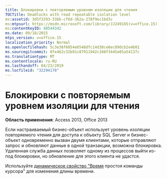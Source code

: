 ```yaml
---
title: Блокировки с повторяемым уровнем изоляции для чтения
TOCTitle: Deadlocks with read repeatable isolation level
ms:assetid: 3d5f3293-33bb-cf6d-362a-278f9ec1bd3c
ms:mtpsurl: https://msdn.microsoft.com/library/JJ249165(v=office.15)
ms:contentKeyID: 48544342
ms.date: 09/18/2015
mtps_version: v=office.15
localization_priority: Normal
ms.openlocfilehash: 5c3e38f6054e6548dfc14d30ce6ec89dcb2e4b01
ms.sourcegitcommit: 8fe462c32b91c87911942c188f3445e85a54137c
ms.translationtype: MT
ms.contentlocale: ru-RU
ms.lasthandoff: 04/23/2019
ms.locfileid: "32294178"
---
```

# <a name="deadlocks-with-read-repeatable-isolation-level"></a>Блокировки с повторяемым уровнем изоляции для чтения


**Область применения**: Access 2013, Office 2013

Если настраиваемый бизнес-объект использует уровень изоляции повторяемого чтения для доступа к объекту SQL Server и бизнес-объект одновременно вызван двумя клиентами, которые отправляют запрос и обновляют данные в одной транзакции, возможна блокировка. Удаленная служба данных позволяет одному из процессов выйти из-под блокировки, но обновление для этого клиента не удастся.

Используйте [динамическое свойство "Время](microsoft-cursor-service-for-ole-db-ado-service-component.md) простоя команды курсора" для изменения длины времени.

